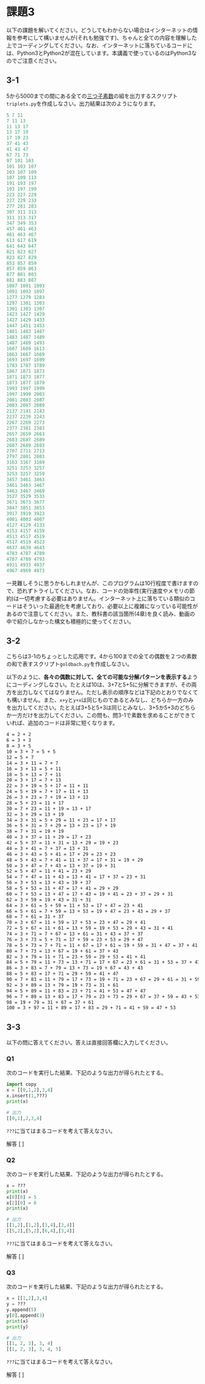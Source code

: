 # 課題3

以下の課題を解いてください。どうしてもわからない場合はインターネットの情報を参考にして構いませんが(それも勉強です)、ちゃんと全ての内容を理解した上でコーディングしてください。なお、インターネットに落ちているコードには、Python3とPython2が混在しています。本講義で使っているのはPython3なのでご注意ください。

## 3-1

5から5000までの間にある全ての[三つ子素数](https://ja.wikipedia.org/wiki/%E4%B8%89%E3%81%A4%E5%AD%90%E7%B4%A0%E6%95%B0)の組を出力するスクリプト`triplets.py`を作成しなさい。出力結果は次のようになります。

```python
5 7 11
7 11 13
11 13 17
13 17 19
17 19 23
37 41 43
41 43 47
67 71 73
97 101 103
101 103 107
103 107 109
107 109 113
191 193 197
193 197 199
223 227 229
227 229 233
277 281 283
307 311 313
311 313 317
347 349 353
457 461 463
461 463 467
613 617 619
641 643 647
821 823 827
823 827 829
853 857 859
857 859 863
877 881 883
881 883 887
1087 1091 1093
1091 1093 1097
1277 1279 1283
1297 1301 1303
1301 1303 1307
1423 1427 1429
1427 1429 1433
1447 1451 1453
1481 1483 1487
1483 1487 1489
1487 1489 1493
1607 1609 1613
1663 1667 1669
1693 1697 1699
1783 1787 1789
1867 1871 1873
1871 1873 1877
1873 1877 1879
1993 1997 1999
1997 1999 2003
2081 2083 2087
2083 2087 2089
2137 2141 2143
2237 2239 2243
2267 2269 2273
2377 2381 2383
2657 2659 2663
2683 2687 2689
2687 2689 2693
2707 2711 2713
2797 2801 2803
3163 3167 3169
3251 3253 3257
3253 3257 3259
3457 3461 3463
3461 3463 3467
3463 3467 3469
3527 3529 3533
3671 3673 3677
3847 3851 3853
3917 3919 3923
4001 4003 4007
4127 4129 4133
4153 4157 4159
4513 4517 4519
4517 4519 4523
4637 4639 4643
4783 4787 4789
4787 4789 4793
4931 4933 4937
4967 4969 4973
```

一見難しそうに思うかもしれませんが、このプログラムは10行程度で書けますので、恐れずトライしてください。なお、コードの効率性(実行速度やメモリの節約)は一切考慮する必要はありません。インターネット上に落ちている類似のコードはそういった最適化を考慮しており、必要以上に複雑になっている可能性があるので注意してください。また、教科書の該当箇所(4章)を良く読み、動画の中で紹介しなかった構文も積極的に使ってください。

## 3-2

こちらは3-1のちょっとした応用です。4から100までの全ての偶数を２つの素数の和で表すスクリプト`goldbach.py`を作成しなさい。

以下のように、**各々の偶数に対して、全ての可能な分解パターンを表示する**ようにコーディングしなさい。たとえば10は、3+7と5+5に分解できますが、その両方を出力しなくてはなりません。ただし表示の順序などは下記のとおりでなくても構いません。また、`x+y`と`y+x`は同じものであるとみなし、どちらか一方のみを出力してください。たとえば3+5と5+3は同じとみなし、3+5か5+3のどちらか一方だけを出力してください。この問も、問3-1で素数を求めることができていれば、追加のコードは非常に短くなります。

```bash
4 = 2 + 2
6 = 3 + 3
8 = 3 + 5
10 = 3 + 7 = 5 + 5
12 = 5 + 7
14 = 3 + 11 = 7 + 7
16 = 3 + 13 = 5 + 11
18 = 5 + 13 = 7 + 11
20 = 3 + 17 = 7 + 13
22 = 3 + 19 = 5 + 17 = 11 + 11
24 = 5 + 19 = 7 + 17 = 11 + 13
26 = 3 + 23 = 7 + 19 = 13 + 13
28 = 5 + 23 = 11 + 17
30 = 7 + 23 = 11 + 19 = 13 + 17
32 = 3 + 29 = 13 + 19
34 = 3 + 31 = 5 + 29 = 11 + 23 = 17 + 17
36 = 5 + 31 = 7 + 29 = 13 + 23 = 17 + 19
38 = 7 + 31 = 19 + 19
40 = 3 + 37 = 11 + 29 = 17 + 23
42 = 5 + 37 = 11 + 31 = 13 + 29 = 19 + 23
44 = 3 + 41 = 7 + 37 = 13 + 31
46 = 3 + 43 = 5 + 41 = 17 + 29 = 23 + 23
48 = 5 + 43 = 7 + 41 = 11 + 37 = 17 + 31 = 19 + 29
50 = 3 + 47 = 7 + 43 = 13 + 37 = 19 + 31
52 = 5 + 47 = 11 + 41 = 23 + 29
54 = 7 + 47 = 11 + 43 = 13 + 41 = 17 + 37 = 23 + 31
56 = 3 + 53 = 13 + 43 = 19 + 37
58 = 5 + 53 = 11 + 47 = 17 + 41 = 29 + 29
60 = 7 + 53 = 13 + 47 = 17 + 43 = 19 + 41 = 23 + 37 = 29 + 31
62 = 3 + 59 = 19 + 43 = 31 + 31
64 = 3 + 61 = 5 + 59 = 11 + 53 = 17 + 47 = 23 + 41
66 = 5 + 61 = 7 + 59 = 13 + 53 = 19 + 47 = 23 + 43 = 29 + 37
68 = 7 + 61 = 31 + 37
70 = 3 + 67 = 11 + 59 = 17 + 53 = 23 + 47 = 29 + 41
72 = 5 + 67 = 11 + 61 = 13 + 59 = 19 + 53 = 29 + 43 = 31 + 41
74 = 3 + 71 = 7 + 67 = 13 + 61 = 31 + 43 = 37 + 37
76 = 3 + 73 = 5 + 71 = 17 + 59 = 23 + 53 = 29 + 47
78 = 5 + 73 = 7 + 71 = 11 + 67 = 17 + 61 = 19 + 59 = 31 + 47 = 37 + 41
80 = 7 + 73 = 13 + 67 = 19 + 61 = 37 + 43
82 = 3 + 79 = 11 + 71 = 23 + 59 = 29 + 53 = 41 + 41
84 = 5 + 79 = 11 + 73 = 13 + 71 = 17 + 67 = 23 + 61 = 31 + 53 = 37 + 47 = 41 + 43
86 = 3 + 83 = 7 + 79 = 13 + 73 = 19 + 67 = 43 + 43
88 = 5 + 83 = 17 + 71 = 29 + 59 = 41 + 47
90 = 7 + 83 = 11 + 79 = 17 + 73 = 19 + 71 = 23 + 67 = 29 + 61 = 31 + 59 = 37 + 53 = 43 + 47
92 = 3 + 89 = 13 + 79 = 19 + 73 = 31 + 61
94 = 5 + 89 = 11 + 83 = 23 + 71 = 41 + 53 = 47 + 47
96 = 7 + 89 = 13 + 83 = 17 + 79 = 23 + 73 = 29 + 67 = 37 + 59 = 43 + 53
98 = 19 + 79 = 31 + 67 = 37 + 61
100 = 3 + 97 = 11 + 89 = 17 + 83 = 29 + 71 = 41 + 59 = 47 + 53
```

## 3-3

以下の問に答えてください。答えは直接回答欄に入力してください。

### Q1

次のコードを実行した結果、下記のような出力が得られたとする。

```python
import copy
x = [[0,1,2],3,4]
x.insert(1,???)
print(x)
```

```python
# 出力
[[0,1],2,3,4]
```

`???`に当てはまるコードを考えて答えなさい。

解答 [  ]

### Q2

次のコードを実行した結果、下記のような出力が得られたとする。

```python
x = ???
print(x)
x[0][0] = 5
x[2][0] = 6
print(x)
```

```python
# 出力
[[1,2],[1,2],[3,4],[3,4]]
[[5,2],[5,2],[6,4],[3,4]]
```

`???`に当てはまるコードを考えて答えなさい。

解答 [  ]

### Q3

次のコードを実行した結果、下記のような出力が得られたとする。

```python
x = [[1,2],3,4]
y = ???
y.append(5)
y[0].append(3)
print(x)
print(y)
```

```python
# 出力
[[1, 2, 3], 3, 4]
[[1, 2, 3], 3, 4, 5]
```

`???`に当てはまるコードを考えて答えなさい。

解答 [  ]
